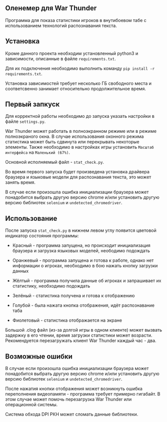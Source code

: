 Оленемер для War Thunder
------------------------
Программа для показа статистики игроков в внутибоевом табе с использованием технологий распознавания текста.

Установка
---------
Кроме данного проекта необходим установленный python3 и зависимости, описанные в файле ```requirements.txt```.

Для их подключения необходимо выполнить команду ```pip install -r requirements.txt```.

Установка зависимостей требует несколько ГБ свободного места и соответсвенно занимает относительно продолжительное время.

Первый запкуск
--------------
Для корректной работы необходимо до запуска указать настройки в файле ```settings.py```.

War Thunder может работать в полноэкранном режиме или в режиме полноэкраного окна. 
В случае использования оконного режима статистика может быть сдвинута или перекрывать некоторые элементы.
Также необходимо в настройках игры установить ```Масштаб интерфейса``` на ```Маленький (67%)```.

Основной исполняемый файл - ```stat_check.py```.

Во время первого запуска будет произведена установка драйвера браузера и языковые модели для распознавания текста, 
это может занять время.

В случае если произошла ошибка инициализации браузера может понадобится выбрать другую версию chrome и/или 
установить другую версию библиотек ```selenium``` и ```undetected_chromedriver```.

Использование
-------------
После запуска ```stat_check.py``` в нижнем левом углу появится цветовой индикатор состояния программы:

 - Красный - программа запущена, но происходит инициализация браузера и загрузка языковых моделей, неободимо подождать

 - Оранжевый - программа запущена и готова к работе, однако нет информации о игроках, 
   необходимо в бою нажать кнопку загрузки данных

 - Жёлтый - программа получила данные об игроках и запрашивает их статистику, необходимо подождать

 - Зелёный - статистика получена и готова к отображению

 - Голубой - была нажата кнопка отображения, идёт распознавание таба

 - Фиолетовый - статистика отображается на экране

Большой .clog файл (из-за долгой игры в одном клиенте) может вызвать задержку в его чтении, 
время загрузки статистики может возрасти. Рекомендуется перезагружать клиент War Thunder каждый час - два.

Возможные ошибки
----------------
В случае если произошла ошибка инициализации браузера может понадобится выбрать другую версию chrome и/или 
установить другую версию библиотек ```selenium``` и ```undetected_chromedriver```.

После нажатия кнопки отображения может возникнуть ошибка переполнения видеопамяти - программа требует примерно гигабайт.
В этом случае может помочь перезагрузка War Thunder или операционной системы.

Система обхода DPI РКН может сломать данные библиотеки.